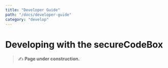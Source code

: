 ```yaml
---
title: "Developer Guide"
path: "/docs/developer-guide"
category: "develop"
---
```


<!-- end -->

# Developing with the secureCodeBox

> ✍ **Page under construction.**